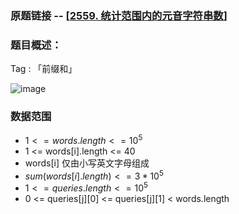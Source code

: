 ### 原题链接 -- [[2559. 统计范围内的元音字符串数](https://leetcode.cn/problems/count-vowel-strings-in-ranges/)]

### 题目概述：
Tag : 「前缀和」

![image](https://user-images.githubusercontent.com/99656524/218294355-fc387ea7-201b-4115-a00a-bb0cd37621e4.png)

### 数据范围
* $1 <= words.length <= 10^5$
* 1 <= words[i].length <= 40
* words[i] 仅由小写英文字母组成
* $sum(words[i].length) <= 3 * 10^5$
* $1 <= queries.length <= 10^5$
* 0 <= queries[j][0] <= queries[j][1] < words.length
